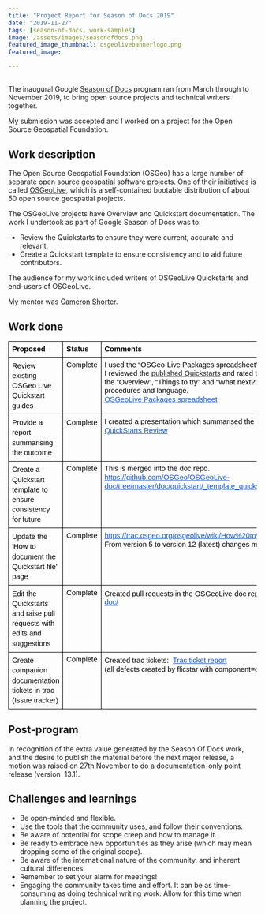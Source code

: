 ```yaml
---
title: "Project Report for Season of Docs 2019"
date: "2019-11-27"
tags: [season-of-docs, work-samples]
image: /assets/images/seasonofdocs.png
featured_image_thumbnail: osgeolivebannerlogo.png
featured_image: 

---
```


## 

The inaugural Google [Season of Docs](https://developers.google.com/season-of-docs) program ran from March through to November 2019, to bring open source projects and technical writers together. 

My submission was accepted and I worked on a project for the Open Source Geospatial Foundation.

## Work description

The Open Source Geospatial Foundation (OSGeo) has a large number of separate open source geospatial software projects. One of their initiatives is called [OSGeoLive](https://live.osgeo.org/en/index.html), which is a self-contained bootable distribution of about 50 open source geospatial projects.

The OSGeoLive projects have Overview and Quickstart documentation. The work I undertook as part of Google Season of Docs was to:

- Review the Quickstarts to ensure they were current, accurate and relevant.
- Create a Quickstart template to ensure consistency and to aid future contributors.

The audience for my work included writers of OSGeoLive Quickstarts and end-users of OSGeoLive.

My mentor was [Cameron Shorter](https://cameronshorter.blogspot.com/2019/12/thankyou-felicity.html).

## Work done

<table style="border:none;border-collapse:collapse;"><tbody><tr style="height:0;"><td style="vertical-align:top;padding:5pt;overflow:hidden;overflow-wrap:break-word;border:solid #000000 1pt;"><p dir="ltr" style="line-height:1.2;margin-top:0;margin-bottom:0;"><span style="font-size:11pt;font-family:Arial;color:#000000;background-color:transparent;font-weight:bold;font-style:normal;font-variant:normal;text-decoration:none;vertical-align:baseline;white-space:pre-wrap;">Proposed</span></p></td><td style="vertical-align:top;padding:5pt;overflow:hidden;overflow-wrap:break-word;border:solid #000000 1pt;"><p dir="ltr" style="line-height:1.2;margin-top:0;margin-bottom:0;"><span style="font-size:11pt;font-family:Arial;color:#000000;background-color:transparent;font-weight:bold;font-style:normal;font-variant:normal;text-decoration:none;vertical-align:baseline;white-space:pre-wrap;">Status</span></p></td><td style="vertical-align:top;padding:5pt;overflow:hidden;overflow-wrap:break-word;border:solid #000000 1pt;"><p dir="ltr" style="line-height:1.2;margin-top:0;margin-bottom:0;"><span style="font-size:11pt;font-family:Arial;color:#000000;background-color:transparent;font-weight:bold;font-style:normal;font-variant:normal;text-decoration:none;vertical-align:baseline;white-space:pre-wrap;">Comments</span></p></td></tr><tr style="height:0;"><td style="vertical-align:top;padding:5pt;overflow:hidden;overflow-wrap:break-word;border:solid #000000 1pt;"><p dir="ltr" style="line-height:1.38;margin-top:0;margin-bottom:0;"><span style="font-size:11pt;font-family:Arial;color:#000000;background-color:transparent;font-weight:400;font-style:normal;font-variant:normal;text-decoration:none;vertical-align:baseline;white-space:pre-wrap;">Review existing OSGeo Live Quickstart guides</span></p></td><td style="vertical-align:top;padding:5pt;overflow:hidden;overflow-wrap:break-word;border:solid #000000 1pt;"><p dir="ltr" style="line-height:1.2;margin-top:0;margin-bottom:0;"><span style="font-size:11pt;font-family:Arial;color:#000000;background-color:transparent;font-weight:400;font-style:normal;font-variant:normal;text-decoration:none;vertical-align:baseline;white-space:pre-wrap;">Complete</span></p></td><td style="vertical-align:top;padding:5pt;overflow:hidden;overflow-wrap:break-word;border:solid #000000 1pt;"><p dir="ltr" style="line-height:1.2;margin-top:0;margin-bottom:0;"><span style="font-size:11pt;font-family:Arial;color:#000000;background-color:transparent;font-weight:400;font-style:normal;font-variant:normal;text-decoration:none;vertical-align:baseline;white-space:pre-wrap;">I used the “OSGeo-Live Packages spreadsheet” to track my work.</span></p><p dir="ltr" style="line-height:1.2;margin-top:0;margin-bottom:0;"><span style="font-size:11pt;font-family:Arial;color:#000000;background-color:transparent;font-weight:400;font-style:normal;font-variant:normal;text-decoration:none;vertical-align:baseline;white-space:pre-wrap;">I reviewed the <a href="https://live.osgeo.org/en/overview/overview.html" target="_blank" rel="noopener">published Quickstarts</a> and rated them out of 4 according to the presence of the “Overview”, “Things to try” and “What next?” sections, as well as the quality of the procedures and language.</span></p><p dir="ltr" style="line-height:1.2;margin-top:0;margin-bottom:0;"><a style="text-decoration:none;" href="https://docs.google.com/spreadsheets/d/1qHx4v2W36wxMGqgbzJlMdAVFGBaB4ZrG_JtazaPN50c/edit?usp=sharing"><span style="font-size:11pt;font-family:Arial;color:#1155cc;background-color:transparent;font-weight:400;font-style:normal;font-variant:normal;text-decoration:underline;-webkit-text-decoration-skip:none;vertical-align:baseline;white-space:pre-wrap;">OSGeoLive Packages spreadsheet</span></a></p></td></tr><tr style="height:0;"><td style="vertical-align:top;padding:5pt;overflow:hidden;overflow-wrap:break-word;border:solid #000000 1pt;"><p dir="ltr" style="line-height:1.38;margin-top:0;margin-bottom:0;"><span style="font-size:11pt;font-family:Arial;color:#000000;background-color:transparent;font-weight:400;font-style:normal;font-variant:normal;text-decoration:none;vertical-align:baseline;white-space:pre-wrap;">Provide a report summarising the outcome</span></p></td><td style="vertical-align:top;padding:5pt;overflow:hidden;overflow-wrap:break-word;border:solid #000000 1pt;"><p dir="ltr" style="line-height:1.38;margin-top:0;margin-bottom:0;"><span style="font-size:11pt;font-family:Arial;color:#000000;background-color:transparent;font-weight:400;font-style:normal;font-variant:normal;text-decoration:none;vertical-align:baseline;white-space:pre-wrap;">Complete</span></p></td><td style="vertical-align:top;padding:5pt;overflow:hidden;overflow-wrap:break-word;border:solid #000000 1pt;"><p dir="ltr" style="line-height:1.2;margin-top:0;margin-bottom:0;"><span style="font-size:11pt;font-family:Arial;color:#000000;background-color:transparent;font-weight:400;font-style:normal;font-variant:normal;text-decoration:none;vertical-align:baseline;white-space:pre-wrap;">I created a presentation which summarised the results and provided the scope of work.</span></p><p dir="ltr" style="line-height:1.2;margin-top:0;margin-bottom:0;"><a style="text-decoration:none;" href="https://docs.google.com/presentation/d/1jmSlp9GNwoPupeFJdjPsBnL7vqVG7AiWbWLEGOWEcy4/edit?usp=sharing"><span style="font-size:11pt;font-family:Arial;color:#1155cc;background-color:transparent;font-weight:400;font-style:normal;font-variant:normal;text-decoration:underline;-webkit-text-decoration-skip:none;vertical-align:baseline;white-space:pre-wrap;">QuickStarts Review</span></a></p></td></tr><tr style="height:0;"><td style="vertical-align:top;padding:5pt;overflow:hidden;overflow-wrap:break-word;border:solid #000000 1pt;"><p dir="ltr" style="line-height:1.38;margin-top:0;margin-bottom:0;"><span style="font-size:11pt;font-family:Arial;color:#000000;background-color:transparent;font-weight:400;font-style:normal;font-variant:normal;text-decoration:none;vertical-align:baseline;white-space:pre-wrap;">Create a Quickstart template to ensure consistency for future</span></p></td><td style="vertical-align:top;padding:5pt;overflow:hidden;overflow-wrap:break-word;border:solid #000000 1pt;"><p dir="ltr" style="line-height:1.2;margin-top:0;margin-bottom:0;"><span style="font-size:11pt;font-family:Arial;color:#000000;background-color:transparent;font-weight:400;font-style:normal;font-variant:normal;text-decoration:none;vertical-align:baseline;white-space:pre-wrap;">Complete</span></p></td><td style="vertical-align:top;padding:5pt;overflow:hidden;overflow-wrap:break-word;border:solid #000000 1pt;"><p dir="ltr" style="line-height:1.2;margin-top:0;margin-bottom:0;"><span style="font-size:11pt;font-family:Arial;color:#000000;background-color:transparent;font-weight:400;font-style:normal;font-variant:normal;text-decoration:none;vertical-align:baseline;white-space:pre-wrap;">This is merged into the doc repo.</span></p><p dir="ltr" style="line-height:1.2;margin-top:0;margin-bottom:0;"><a style="text-decoration:none;" href="https://github.com/OSGeo/OSGeoLive-doc/tree/master/doc/quickstart/_template_quickstart.rst"><span style="font-size:11pt;font-family:Arial;color:#1155cc;background-color:transparent;font-weight:400;font-style:normal;font-variant:normal;text-decoration:underline;-webkit-text-decoration-skip:none;vertical-align:baseline;white-space:pre-wrap;">https://github.com/OSGeo/OSGeoLive-doc/tree/master/doc/quickstart/_template_quickstart.rst</span></a><span style="font-size:11pt;font-family:Arial;color:#000000;background-color:transparent;font-weight:400;font-style:normal;font-variant:normal;text-decoration:none;vertical-align:baseline;white-space:pre-wrap;">&nbsp;</span></p></td></tr><tr style="height:0;"><td style="vertical-align:top;padding:5pt;overflow:hidden;overflow-wrap:break-word;border:solid #000000 1pt;"><p dir="ltr" style="line-height:1.38;margin-top:0;margin-bottom:0;"><span style="font-size:11pt;font-family:Arial;color:#000000;background-color:transparent;font-weight:400;font-style:normal;font-variant:normal;text-decoration:none;vertical-align:baseline;white-space:pre-wrap;">Update the 'How to document the Quickstart file' page</span></p></td><td style="vertical-align:top;padding:5pt;overflow:hidden;overflow-wrap:break-word;border:solid #000000 1pt;"><p dir="ltr" style="line-height:1.2;margin-top:0;margin-bottom:0;"><span style="font-size:11pt;font-family:Arial;color:#000000;background-color:transparent;font-weight:400;font-style:normal;font-variant:normal;text-decoration:none;vertical-align:baseline;white-space:pre-wrap;">Complete</span></p></td><td style="vertical-align:top;padding:5pt;overflow:hidden;overflow-wrap:break-word;border:solid #000000 1pt;"><p dir="ltr" style="line-height:1.2;margin-top:0;margin-bottom:0;"><a style="text-decoration:none;" href="https://trac.osgeo.org/osgeolive/wiki/How%20to%20document%20the%20quickstart%20file"><span style="font-size:11pt;font-family:Arial;color:#1155cc;background-color:transparent;font-weight:400;font-style:normal;font-variant:normal;text-decoration:underline;-webkit-text-decoration-skip:none;vertical-align:baseline;white-space:pre-wrap;">https://trac.osgeo.org/osgeolive/wiki/How%20to%20document%20the%20quickstart%20file</span></a></p><p dir="ltr" style="line-height:1.2;margin-top:0;margin-bottom:0;"><span style="font-size:11pt;font-family:Arial;color:#000000;background-color:transparent;font-weight:400;font-style:normal;font-variant:normal;text-decoration:none;vertical-align:baseline;white-space:pre-wrap;">From version 5 to version 12 (latest) changes made by flicstar</span></p></td></tr><tr style="height:0;"><td style="vertical-align:top;padding:5pt;overflow:hidden;overflow-wrap:break-word;border:solid #000000 1pt;"><p dir="ltr" style="line-height:1.38;margin-top:0;margin-bottom:0;"><span style="font-size:11pt;font-family:Arial;color:#000000;background-color:transparent;font-weight:400;font-style:normal;font-variant:normal;text-decoration:none;vertical-align:baseline;white-space:pre-wrap;">Edit the Quickstarts and raise pull requests with edits and suggestions</span></p></td><td style="vertical-align:top;padding:5pt;overflow:hidden;overflow-wrap:break-word;border:solid #000000 1pt;"><p dir="ltr" style="line-height:1.2;margin-top:0;margin-bottom:0;"><span style="font-size:11pt;font-family:Arial;color:#000000;background-color:transparent;font-weight:400;font-style:normal;font-variant:normal;text-decoration:none;vertical-align:baseline;white-space:pre-wrap;">Complete</span></p></td><td style="vertical-align:top;padding:5pt;overflow:hidden;overflow-wrap:break-word;border:solid #000000 1pt;"><p dir="ltr" style="line-height:1.2;margin-top:0;margin-bottom:0;"><span style="font-size:11pt;font-family:Arial;color:#000000;background-color:transparent;font-weight:400;font-style:normal;font-variant:normal;text-decoration:none;vertical-align:baseline;white-space:pre-wrap;">Created pull requests in the OSGeoLive-doc repo:&nbsp;</span> <a style="text-decoration:none;" href="https://github.com/OSGeo/OSGeoLive-doc/"><span style="font-size:11pt;font-family:Arial;color:#1155cc;background-color:transparent;font-weight:400;font-style:normal;font-variant:normal;text-decoration:underline;-webkit-text-decoration-skip:none;vertical-align:baseline;white-space:pre-wrap;">https://github.com/OSGeo/OSGeoLive-doc/</span></a></p></td></tr><tr style="height:0;"><td style="vertical-align:top;padding:5pt;overflow:hidden;overflow-wrap:break-word;border:solid #000000 1pt;"><p dir="ltr" style="line-height:1.38;margin-top:0;margin-bottom:0;"><span style="font-size:11pt;font-family:Arial;color:#000000;background-color:transparent;font-weight:400;font-style:normal;font-variant:normal;text-decoration:none;vertical-align:baseline;white-space:pre-wrap;">Create companion documentation tickets in trac (Issue tracker)</span></p></td><td style="vertical-align:top;padding:5pt;overflow:hidden;overflow-wrap:break-word;border:solid #000000 1pt;"><p dir="ltr" style="line-height:1.2;margin-top:0;margin-bottom:0;"><span style="font-size:11pt;font-family:Arial;color:#000000;background-color:transparent;font-weight:400;font-style:normal;font-variant:normal;text-decoration:none;vertical-align:baseline;white-space:pre-wrap;">Complete</span></p></td><td style="vertical-align:top;padding:5pt;overflow:hidden;overflow-wrap:break-word;border:solid #000000 1pt;"><p dir="ltr" style="line-height:1.2;margin-top:0;margin-bottom:0;"><span style="font-size:11pt;font-family:Arial;color:#000000;background-color:transparent;font-weight:400;font-style:normal;font-variant:normal;text-decoration:none;vertical-align:baseline;white-space:pre-wrap;">Created trac tickets:&nbsp;</span> <a style="text-decoration:none;" href="https://trac.osgeo.org/osgeolive/query?status=assigned&amp;status=new&amp;status=reopened&amp;keywords=~Quickstart&amp;type=defect&amp;col=id&amp;col=summary&amp;col=status&amp;col=type&amp;col=priority&amp;col=milestone&amp;col=component&amp;order=priority"><span style="font-size:11pt;font-family:Arial;color:#1155cc;background-color:transparent;font-weight:400;font-style:normal;font-variant:normal;text-decoration:underline;-webkit-text-decoration-skip:none;vertical-align:baseline;white-space:pre-wrap;">Trac ticket report</span></a><span style="font-size:11pt;font-family:Arial;color:#000000;background-color:transparent;font-weight:400;font-style:normal;font-variant:normal;text-decoration:none;vertical-align:baseline;white-space:pre-wrap;">&nbsp;<br>(all defects created by flicstar with component=documentation)</span></p></td></tr></tbody></table>

## Post-program

In recognition of the extra value generated by the Season Of Docs work, and the desire to publish the material before the next major release, a motion was raised on 27th November to do a documentation-only point release (version  13.1). 

## Challenges and learnings

- Be open-minded and flexible.
- Use the tools that the community uses, and follow their conventions.
- Be aware of potential for scope creep and how to manage it.
- Be ready to embrace new opportunities as they arise (which may mean dropping some of the original scope).
- Be aware of the international nature of the community, and inherent cultural differences.
- Remember to set your alarm for meetings! 
- Engaging the community takes time and effort. It can be as time-consuming as doing technical writing work. Allow for this time when planning the project.
